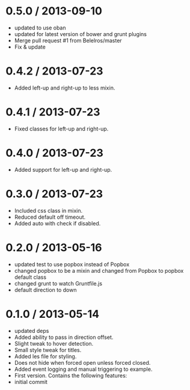 
0.5.0 / 2013-09-10 
==================

  * updated to use oban
  * updated for latest version of bower and grunt plugins
  * Merge pull request #1 from Belelros/master
  * Fix & update

0.4.2 / 2013-07-23 
==================

 * Added left-up and right-up to less mixin.

0.4.1 / 2013-07-23 
==================

 * Fixed classes for left-up and right-up.

0.4.0 / 2013-07-23 
==================

 * Added support for left-up and right-up.

0.3.0 / 2013-07-23 
==================

 * Included css class in mixin.
 * Reduced default off timeout.
 * Added auto with check if disabled.

0.2.0 / 2013-05-16 
==================

  * updated test to use popbox instead of Popbox
  * changed popbox to be a mixin and changed from Popbox to popbox default class
  * changed grunt to watch Gruntfile.js
  * default direction to down

0.1.0 / 2013-05-14 
==================

  * updated deps
  * Added ability to pass in direction offset.
  * Slight tweak to hover detection.
  * Small style tweak for titles.
  * Added les file for styling.
  * Does not hide when forced open unless forced closed.
  * Added event logging and manual triggering to example.
  * First version. Contains the following features:
  * initial commit
